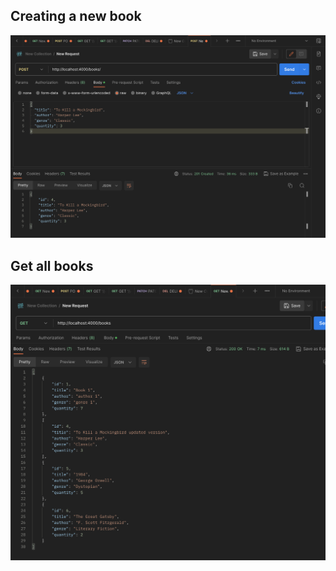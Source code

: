 ## Creating a new book

![Alt text](<Screenshot 2023-07-11 at 1.59.12 PM.png>)

## Get all books

![Alt text](<Screenshot 2023-07-11 at 2.02.09 PM.png>)

